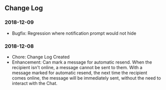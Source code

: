 ## Change Log

### 2018-12-09

 - Bugfix: Regression where notification prompt would not hide

### 2018-12-08

 - Chore: Change Log Created
 - Enhancement: Can mark a message for automatic resend. When the recipient isn't online, a message cannot be sent to them. With a message marked for automatic resend, the next time the recipient comes online, the message will be immediately sent, without the need to interact with the Chat.

